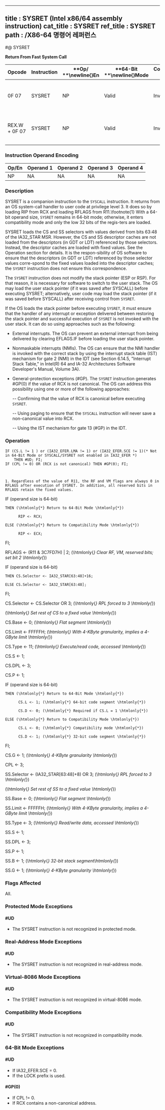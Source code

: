 ----------------------------
title : SYSRET (Intel x86/64 assembly instruction)
cat_title : SYSRET
ref_title : SYSRET
path : /X86-64 명령어 레퍼런스
----------------------------
#@ SYSRET

**Return From Fast System Call**

|**Opcode**|**Instruction**|**Op/ **\newline{}**En**|**64-Bit **\newline{}**Mode**|**Compat/**\newline{}**Leg Mode**|**Description**|
|----------|---------------|------------------------|-----------------------------|---------------------------------|---------------|
|0F 07|SYSRET|NP|Valid|Invalid|Return to compatibility mode from fast system call |
|REX.W + 0F 07|SYSRET|NP|Valid|Invalid|Return to 64-bit mode from fast system call |
### Instruction Operand Encoding


|Op/En|Operand 1|Operand 2|Operand 3|Operand 4|
|-----|---------|---------|---------|---------|
|NP|NA|NA|NA|NA|
### Description


SYSRET is a companion instruction to the `SYSCALL` instruction. It returns from an OS system-call handler to user code at privilege level 3. It does so by loading RIP from RCX and loading RFLAGS from R11.\footnote{1}  With a 64-bit operand size, `SYSRET` remains in 64-bit mode; otherwise, it enters compatibility mode and only the low 32 bits of the regis-ters are loaded.

SYSRET loads the CS and SS selectors with values derived from bits 63:48 of the IA32_STAR MSR. However, the CS and SS descriptor caches are not loaded from the descriptors (in GDT or LDT) referenced by those selectors. Instead, the descriptor caches are loaded with fixed values. See the Operation section for details. It is the respon-sibility of OS software to ensure that the descriptors (in GDT or LDT) referenced by those selector values corre-spond to the fixed values loaded into the descriptor caches; the `SYSRET` instruction does not ensure this correspondence.

The `SYSRET` instruction does not modify the stack pointer (ESP or RSP). For that reason, it is necessary for software to switch to the user stack. The OS may load the user stack pointer (if it was saved after SYSCALL) before executing SYSRET; alternatively, user code may load the stack pointer (if it was saved before SYSCALL) after receiving control from `SYSRET`.

If the OS loads the stack pointer before executing `SYSRET`, it must ensure that the handler of any interrupt or exception delivered between restoring the stack pointer and successful execution of `SYSRET` is not invoked with the user stack. It can do so using approaches such as the following:

*  External interrupts. The OS can prevent an external interrupt from being delivered by clearing EFLAGS.IF before loading the user stack pointer.

*  Nonmaskable interrupts (NMIs). The OS can ensure that the NMI handler is invoked with the correct stack by using the interrupt stack table (IST) mechanism for gate 2 (NMI) in the IDT (see Section 6.14.5, "Interrupt Stack Table," in Intel(R) 64 and IA-32 Architectures Software Developer's Manual, Volume 3A).

*  General-protection exceptions (#GP). The `SYSRET` instruction generates #GP(0) if the value of RCX is not canonical. The OS can address this possibility using one or more of the following approaches:

     -- Confirming that the value of RCX is canonical before executing `SYSRET`.

     -- Using paging to ensure that the `SYSCALL` instruction will never save a non-canonical value into RCX.

     -- Using the IST mechanism for gate 13 (#GP) in the IDT.


### Operation

```info-verb
IF (CS.L != 1 ) or (IA32_EFER.LMA != 1) or (IA32_EFER.SCE != 1)(* Not in 64-Bit Mode or SYSCALL/SYSRET not enabled in IA32_EFER *)
    THEN #UD; FI;
IF (CPL != 0) OR (RCX is not canonical) THEN #GP(0); FI;
```
```sidenote


1. Regardless of the value of R11, the RF and VM flags are always 0 in RFLAGS after execution of SYSRET. In addition, all reserved bits in RFLAGS retain the fixed values.
```

IF (operand size is 64-bit) 

    THEN (\htmlonly{*} Return to 64-Bit Mode \htmlonly{*})

          RIP <- RCX;

    ELSE (\htmlonly{*} Return to Compatibility Mode \htmlonly{*})

          RIP <- ECX;

FI;

RFLAGS <- (R11 & 3C7FD7H) | 2; (\htmlonly{*} Clear RF, VM, reserved bits; set bit 2 \htmlonly{*})

IF (operand size is 64-bit) 

    THEN CS.Selector <- IA32_STAR[63:48]+16;

    ELSE CS.Selector <- IA32_STAR[63:48];

FI;

CS.Selector <- CS.Selector OR 3; (\htmlonly{*} RPL forced to 3 \htmlonly{*})

(\htmlonly{*} Set rest of CS to a fixed value \htmlonly{*})

CS.Base <- 0; (\htmlonly{*} Flat segment \htmlonly{*})

CS.Limit <- FFFFFH; (\htmlonly{*} With 4-KByte granularity, implies a 4-GByte limit \htmlonly{*})

CS.Type <- 11; (\htmlonly{*} Execute/read code, accessed \htmlonly{*})

CS.S <- 1;

CS.DPL <- 3;

CS.P <- 1;

IF (operand size is 64-bit) 

    THEN (\htmlonly{*} Return to 64-Bit Mode \htmlonly{*})

          CS.L <- 1; (\htmlonly{*} 64-bit code segment \htmlonly{*})

          CS.D <- 0; (\htmlonly{*} Required if CS.L = 1 \htmlonly{*})

    ELSE (\htmlonly{*} Return to Compatibility Mode \htmlonly{*})

          CS.L <- 0; (\htmlonly{*} Compatibility mode \htmlonly{*})

          CS.D <- 1; (\htmlonly{*} 32-bit code segment \htmlonly{*})

FI;

CS.G <- 1; (\htmlonly{*} 4-KByte granularity \htmlonly{*})

CPL <- 3;

SS.Selector <- (IA32_STAR[63:48]+8) OR 3; (\htmlonly{*} RPL forced to 3 \htmlonly{*})

(\htmlonly{*} Set rest of SS to a fixed value \htmlonly{*})

SS.Base <- 0; (\htmlonly{*} Flat segment \htmlonly{*})

SS.Limit <- FFFFFH; (\htmlonly{*} With 4-KByte granularity, implies a 4-GByte limit \htmlonly{*})

SS.Type <- 3; (\htmlonly{*} Read/write data, accessed \htmlonly{*})

SS.S <- 1;

SS.DPL <- 3;

SS.P <- 1;

SS.B <- 1; (\htmlonly{*} 32-bit stack segment\htmlonly{*})

SS.G <- 1; (\htmlonly{*} 4-KByte granularity \htmlonly{*})

### Flags Affected


All.


### Protected Mode Exceptions

#### #UD
* The SYSRET instruction is not recognized in protected mode.

### Real-Address Mode Exceptions

#### #UD
* The SYSRET instruction is not recognized in real-address mode.

### Virtual-8086 Mode Exceptions

#### #UD
* The SYSRET instruction is not recognized in virtual-8086 mode.

### Compatibility Mode Exceptions

#### #UD
* The SYSRET instruction is not recognized in compatibility mode.

### 64-Bit Mode Exceptions

#### #UD
* If IA32_EFER.SCE = 0.
* If the LOCK prefix is used.

#### #GP(0)
* If CPL != 0.
* If RCX contains a non-canonical address.
